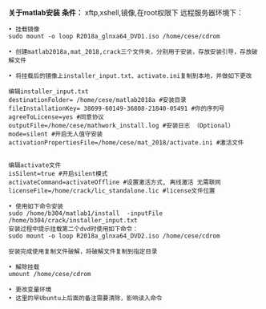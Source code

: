 __关于matlab安装__
	__条件：__ xftp,xshell,镜像,在root权限下
	远程服务器环境下：

	• 挂载镜像 
	sudo mount -o loop R2018a_glnxa64_DVD1.iso /home/cese/cdrom

    • 创建matlab2018a,mat_2018,crack三个文件夹，分别用于安装，存放安装引导，存放破解文件
	
	• 将挂载后的镜像上installer_input.txt、activate.ini复制到本地，并做如下更改
	
	编辑installer_input.txt
	destinationFolder= /home/cese/matlab2018a #安装目录
	fileInstallationKey= 38699-60149-36808-21840-05491 #你的序列号
	agreeToLicense=yes #同意协议
	outputFile=/home/cese/mathwork_install.log #安装日志 （Optional）
	mode=silent #开启无人值守安装
	activationPropertiesFile=/home/cese/mat_2018/activate.ini #激活文件
	
	
	编辑activate文件
	isSilent=true #开启silent模式
	activateCommand=activateOffline #设置激活方式, 离线激活 无需联网
	licenseFile=/home/crack/lic_standalone.lic #license文件位置
	
	• 使用如下命令安装
	sudo /home/b304/matlab1/install  -inputFile /home/b304/crack/installer_input.txt
	安装过程中提示挂载第二个dvd时使用如下命令：
	sudo mount -o loop R2018a_glnxa64_DVD2.iso /home/cese/cdrom
	
	安装完成使用复制文件破解，将破解文件复制到指定目录
	
	• 解除挂载
	umount /home/cese/cdrom
	
	• 更改变量环境
	• 这里的早Ubuntu上后面的备注需要清除，影响读入命令
